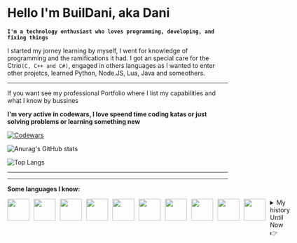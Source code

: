 # Hello I'm BuilDani, aka Dani
**`I'm a technology enthusiast who loves programming, developing, and fixing things`**

I started my jorney learning by myself, I went for knowledge of programming and the ramifications it had. I got an special care for the Ctrio`(C, C++ and C#)`, engaged in others languages as I wanted to enter other projetcs, learned Python, Node.JS, Lua, Java and someothers.

---
If you want see my professional Portfolio where I list my capabilities and what I know by bussines


**I'm  very active in codewars, I love speend time coding katas or just solving problems or learning something new** 


[![Codewars](https://github.r2v.ch/codewars?user=BuilDani&top_languages=true&theme=gradient_purple_dark_by_level)](https://www.codewars.com/users/BuilDani)

![Anurag's GitHub stats](https://github-readme-stats.vercel.app/api?username=BuilDani&show_icons=true&theme=radical)

![Top Langs](https://github-readme-stats.vercel.app/api/top-langs/?username=BuilDani&langs_count=8)

---
---

**Some languages I know:**
<div style="display: flex; gap: 10px;">
<img src="https://cdn.jsdelivr.net/gh/devicons/devicon@latest/icons/cplusplus/cplusplus-original.svg" width="50" />
<img src="https://cdn.jsdelivr.net/gh/devicons/devicon@latest/icons/csharp/csharp-original.svg" width="50" />
<img src="https://cdn.jsdelivr.net/gh/devicons/devicon@latest/icons/lua/lua-original.svg" width="50" />
  
<img src="https://cdn.jsdelivr.net/gh/devicons/devicon@latest/icons/css3/css3-original.svg" width="50" />
<img src="https://cdn.jsdelivr.net/gh/devicons/devicon@latest/icons/html5/html5-original.svg" width="50" />

<img src="https://cdn.jsdelivr.net/gh/devicons/devicon@latest/icons/javascript/javascript-original.svg" width="50" />
<img src="https://cdn.jsdelivr.net/gh/devicons/devicon@latest/icons/typescript/typescript-original.svg" width="50" />

<img src="https://cdn.jsdelivr.net/gh/devicons/devicon@latest/icons/react/react-original.svg" width="50" />
<img src="https://cdn.jsdelivr.net/gh/devicons/devicon@latest/icons/nodejs/nodejs-original-wordmark.svg" width="50"/>

<img src="https://cdn.jsdelivr.net/gh/devicons/devicon@latest/icons/java/java-original.svg" width="50" />



<details><summary>My history Until Now👉</summary>
  I’m Dani, a programmer who’s been through a lot of different paths in tech. I started messing with code early on, and over time I learned how to work with web, mobile, PC, and even game development — from tools like Unity and Godot to low-level stuff like C and electronics.

I’ve always had a thing for creating and fixing things. I’ve repaired motherboards, monitors, and all kinds of hardware, but I also love building software from scratch. It’s a weird but fun mix of hands-on and high-level thinking.

At the same time, I’m a huge nerd at heart. I’m into anime, Japanese language, RPGs, comics, and games like Factorio, Doom, and Darkest Dungeon. I even study Japanese just for fun, and yeah — I’ll argue about that anytime.

Right now, I’m trying to make money doing what I’m good at, even if it’s tough. I’ve worked on chatbots, platforms for businesses, and some crazy ideas that might just work. It’s not easy, but I’m not the type to give up. I believe in building cool stuff and making it useful for people — and maybe having a little fun with it too.
</details>
